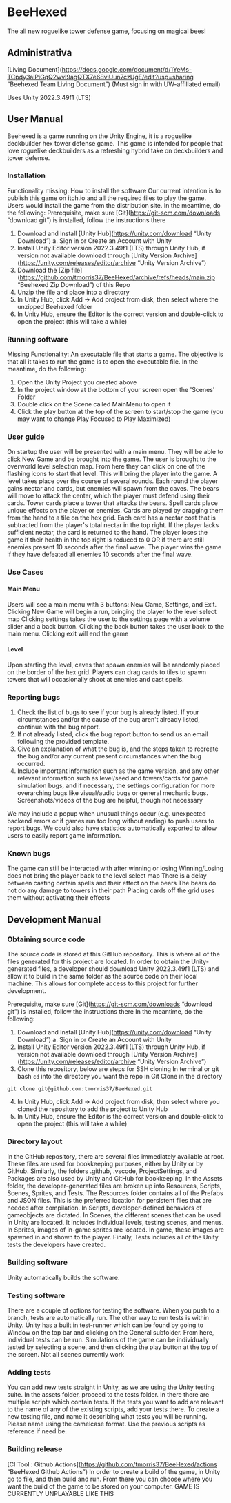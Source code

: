 # BeeHexed
The all new roguelike tower defense game, focusing on magical bees!
## Administrativa
[Living Document](https://docs.google.com/document/d/1YeMs-TCpdy3aiPiGqQ2wvI9agQTX7e68viUun7czUgE/edit?usp=sharing “Beehexed Team Living Document”) (Must sign in with UW-affiliated email)

Uses Unity 2022.3.49f1 (LTS)
## User Manual
Beehexed is a game running on the Unity Engine, it is a roguelike deckbuilder hex tower defense game. This game is intended for people that love roguelike deckbuilders as a refreshing hybrid take on deckbuilders and tower defense.
### Installation
Functionality missing: How to install the software
Our current intention is to publish this game on itch.io and all the required files to play the game. Users would install the game from the distribution site. 
In the meantime, do the following:
Prerequisite, make sure [Git](https://git-scm.com/downloads “download git”) is installed, follow the instructions there
1. Download and Install [Unity Hub](https://unity.com/download “Unity Download”)
    a. Sign in or Create an Account with Unity
2. Install Unity Editor version 2022.3.49f1 (LTS) through Unity Hub, if version not available download through [Unity Version Archive](https://unity.com/releases/editor/archive “Unity Version Archive”)
3. Download the [Zip file](https://github.com/tmorris37/BeeHexed/archive/refs/heads/main.zip “Beehexed Zip Download”) of this Repo
4. Unzip the file and place into a directory
4. In Unity Hub, click Add -> Add project from disk, then select where the unzipped Beehexed folder
5. In Unity Hub, ensure the Editor is the correct version and double-click to open the project (this will take a while)
### Running software
Missing Functionality: An executable file that starts a game. 
The objective is that all it takes to run the game is to open the executable file.
In the meantime, do the following:
1. Open the Unity Project you created above
2. In the project window at the bottom of your screen open the 'Scenes' Folder
2. Double click on the Scene called MainMenu to open it
4. Click the play button at the top of the screen to start/stop the game (you may want to change Play Focused to Play Maximized)
### User guide
On startup the user will be presented with a main menu. They will be able to click New Game and be brought into the game.
The user is brought to the overworld level selection map. From here they can click on one of the flashing icons to start that level. 
This will bring the player into the game. A level takes place over the course of several rounds. Each round the player gains nectar and cards, but enemies will spawn from the caves.
The bears will move to attack the center, which the player must defend using their cards. Tower cards place a tower that attacks the bears. Spell cards place unique effects on the player or enemies.
Cards are played by dragging them from the hand to a tile on the hex grid. 
Each card has a nectar cost that is subtracted from the player's total nectar in the top right. If the player lacks sufficient nectar, the card is returned to the hand.
The player loses the game if their health in the top right is reduced to 0 OR if there are still enemies present 10 seconds after the final wave.
The player wins the game if they have defeated all enemies 10 seconds after the final wave.
### Use Cases
#### Main Menu
Users will see a main menu with 3 buttons: New Game, Settings, and Exit.
Clicking New Game will begin a run, bringing the player to the level select map
Clicking settings takes the user to the settings page with a volume slider and a back button. Clicking the back button takes the user back to the main menu.
Clicking exit will end the game
#### Level 
Upon starting the level, caves that spawn enemies will be randomly placed on the border of the hex grid.
Players can drag cards to tiles to spawn towers that will occasionally shoot at enemies and cast spells.
### Reporting bugs
1. Check the list of bugs to see if your bug is already listed. If your circumstances and/or the cause of the bug aren't already listed, continue with the bug report. 
2. If not already listed, click the bug report button to send us an email following the provided template.
3. Give an explanation of what the bug is, and the steps taken to recreate the bug and/or any current present circumstances when the bug occurred.
4. Include important information such as the game version, and any other relevant information such as level/seed and towers/cards for game simulation bugs, and if necessary, the settings configuration for more overarching bugs like visual/audio bugs or general mechanic bugs. Screenshots/videos of the bug are helpful, though not necessary

We may include a popup when unusual things occur (e.g. unexpected backend errors or if games run too long without ending) to push users to report bugs. We could also have statistics automatically exported to allow users to easily report game information.
### Known bugs
The game can still be interacted with after winning or losing
Winning/Losing does not bring the player back to the level select map
There is a delay between casting certain spells and their effect on the bears
The bears do not do any damage to towers in their path
Placing cards off the grid uses them without activating their effects


## Development Manual
### Obtaining source code 
The source code is stored at this GitHub repository. This is where all of the files generated for this project are located. In order to obtain the Unity-generated files, a developer should download Unity 2022.3.49f1 (LTS) and allow it to build in the same folder as the source code on their local machine. This allows for complete access to this project for further development.

Prerequisite, make sure [Git](https://git-scm.com/downloads “download git”) is installed, follow the instructions there
In the meantime, do the following:
1. Download and Install [Unity Hub](https://unity.com/download “Unity Download”)
    a. Sign in or Create an Account with Unity
2. Install Unity Editor version 2022.3.49f1 (LTS) through Unity Hub, if version not available download through [Unity Version Archive](https://unity.com/releases/editor/archive “Unity Version Archive”)
3. Clone this repository, below are steps for SSH cloning
In terminal or git bash `cd` into the directory you want the repo in
Git Clone in the directory
```
git clone git@github.com:tmorris37/BeeHexed.git
```
4. In Unity Hub, click Add -> Add project from disk, then select where you cloned the repository to add the project to Unity Hub
5. In Unity Hub, ensure the Editor is the correct version and double-click to open the project (this will take a while)

### Directory layout
In the GitHub repository, there are several files immediately available at root. These files are used for bookkeeping purposes, either by Unity or by GitHub. Similarly, the folders .github, .vscode, ProjectSettings, and Packages are also used by Unity and GitHub for bookkeeping. In the Assets folder, the developer-generated files are broken up into Resources, Scripts, Scenes, Sprites, and Tests. The Resources folder contains all of the Prefabs and JSON files. This is the preferred location for persistent files that are needed after compilation. In Scripts, developer-defined behaviors of gameobjects are dictated. In Scenes, the different scenes that can be used in Unity are located. It includes individual levels, testing scenes, and menus. In Sprites, images of in-game sprites are located. In game, these images are spawned in and shown to the player. Finally, Tests includes all of the Unity tests the developers have created.
### Building software 
Unity automatically builds the software.
### Testing software 
There are a couple of options for testing the software. When you push to a branch, tests are automatically run. The other way to run tests is within Unity. Unity has a built in test-runner which can be found by going to Window on the top bar and clicking on the General subfolder. From here, individual tests can be run. Simulations of the game can be individually tested by selecting a scene, and then clicking the play button at the top of the screen. Not all scenes currently work
### Adding tests 
You can add new tests straight in Unity, as we are using the Unity testing suite. In the assets folder, proceed to the tests folder. In there there are multiple scripts which contain tests. If the tests you want to add are relevant to the name of any of the existing scripts, add your tests there. To create a new testing file, and name it describing what tests you will be running. Please name using the camelcase format. Use the previous scripts as reference if need be. 
### Building release 
[CI Tool : Github Actions](https://github.com/tmorris37/BeeHexed/actions “BeeHexed Github Actions”)
In order to create a build of the game, in Unity go to file, and then build and run. From there you can choose where you want the build of the game to be stored on your computer. GAME IS CURRENTLY UNPLAYABLE LIKE THIS 

